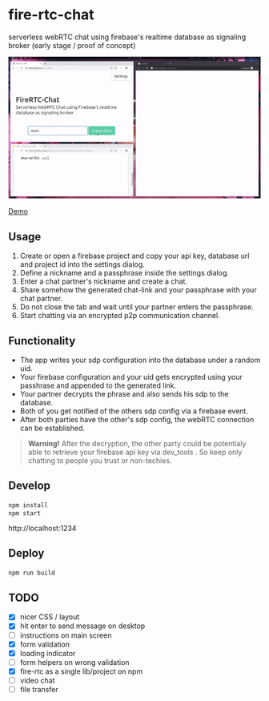 # fire-rtc-chat

serverless webRTC chat using firebase's realtime database as signaling broker
(early stage / proof of concept)

![Preview as animated Gif](https://github.com/mklan/fire-rtc-chat/blob/master/preview.gif)

[Demo](http://mklan.github.io/fire-rtc-chat)

## Usage

1. Create or open a firebase project and copy your api key, database url
   and project id into the settings dialog.
2. Define a nickname and a passphrase inside the settings dialog.
3. Enter a chat partner's nickname and create a chat.
4. Share somehow the generated chat-link and your passphrase with your chat partner.
5. Do not close the tab and wait until your partner enters the passphrase.
6. Start chatting via an encrypted p2p communication channel.

## Functionality

- The app writes your sdp configuration into the database under a random uid.
- Your firebase configuration and your uid gets encrypted using your passhrase and appended to the generated link.
- Your partner decrypts the phrase and also sends his sdp to the database.
- Both of you get notified of the others sdp config via a firebase event.
- After both parties have the other's sdp config, the webRTC connection can be established.

> **Warning!** After the decryption, the other party could be potentialy able to retrieve your firebase api key via dev_tools . So keep only chatting to people you trust or non-techies.

## Develop

```
npm install
npm start
```

http://localhost:1234

## Deploy

```bash
npm run build
```

## TODO

- [x] nicer CSS / layout
- [x] hit enter to send message on desktop
- [ ] instructions on main screen
- [x] form validation
- [x] loading indicator
- [ ] form helpers on wrong validation
- [x] fire-rtc as a single lib/project on npm
- [ ] video chat
- [ ] file transfer
